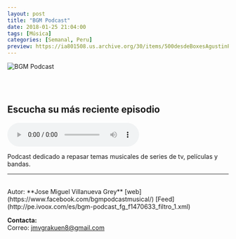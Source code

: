 ```yaml
---
layout: post
title: "BGM Podcast"
date: 2018-01-25 21:04:00
tags: [Música]
categories: [Semanal, Peru]
preview: https://ia801508.us.archive.org/30/items/500desdeBoxesAgustinPalmeiro/300Cover-iloveimg-resized%20-%20Jose%20Miguel%20Grey.jpg
---
```


![BGM Podcast](https://ia801508.us.archive.org/30/items/500desdeBoxesAgustinPalmeiro/500Cover-iloveimg-resized%20-%20Jose%20Miguel%20Grey.jpg)

<br/>
<br/>

## Escucha su más reciente episodio

<!--reproductor-feed=http://pe.ivoox.com/es/bgm-podcast_fg_f1470633_filtro_1.xml-->
<!--reproductor-start-->
<audio id="audio" preload="auto" controls="" src="http://pe.ivoox.com/es/bgm-podcast-39-especial-robotech_mf_27390375_feed_1.mp3"></audio>
<!--reproductor-end-->

Podcast dedicado a repasar temas musicales de series de tv, películas y bandas.

_ _ _
<br>
Autor: **Jose Miguel Villanueva Grey**  
[web](https://www.facebook.com/bgmpodcastmusical/)  
[Feed](http://pe.ivoox.com/es/bgm-podcast_fg_f1470633_filtro_1.xml)  


**Contacta:**  
Correo: [jmvgrakuen8@gmail.com](mailto:jmvgrakuen8@gmail.com)  
